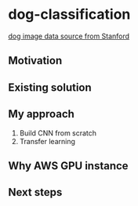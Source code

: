 # dog-classification
[dog image data source from Stanford](http://vision.stanford.edu/aditya86/ImageNetDogs/)

## Motivation
## Existing solution
## My approach
1. Build CNN from scratch
2. Transfer learning

## Why AWS GPU instance
## Next steps
